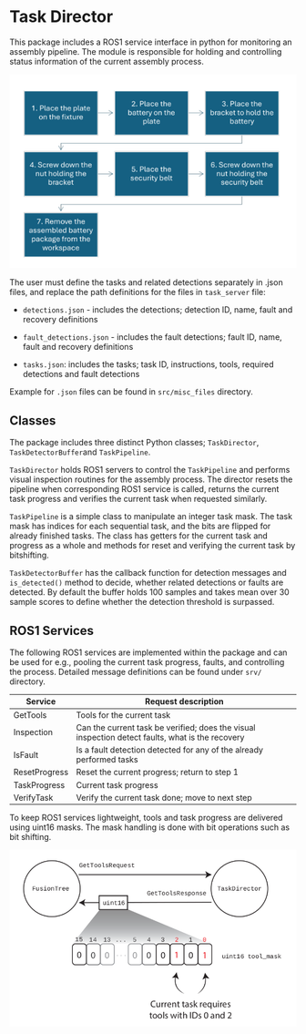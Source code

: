 # Task Director

This package includes a ROS1 service interface in python for monitoring an assembly pipeline. The module is responsible for holding and controlling status information of the current assembly process. 

![An example sequence that can be monitored by task director.](sequence.png)

The user must define the tasks and related detections separately in .json files, and replace the path definitions for the files in `task_server` file: 

- `detections.json` - includes the detections; detection ID, name, fault and recovery definitions

- `fault_detections.json` - includes the fault detections; fault ID, name, fault and recovery definitions

- `tasks.json`: includes the tasks; task ID, instructions, tools, required detections and fault detections

Example for  `.json` files can be found in `src/misc_files` directory. 

## Classes

The package includes three distinct Python classes; `TaskDirector`, `TaskDetectorBuffer`and `TaskPipeline`.

`TaskDirector` holds ROS1 servers to control the `TaskPipeline` and performs visual inspection routines for the assembly process. The director resets the pipeline when corresponding ROS1 service is called, returns the current task progress and verifies the current task when requested similarly.

`TaskPipeline` is a simple class to manipulate an integer task mask. The task mask has indices for each sequential task, and the bits are flipped for already finished tasks. The class has getters for the current task and progress as a whole and methods for reset and verifying the current task by bitshifting. 

`TaskDetectorBuffer` has the callback function for detection messages and `is_detected()` method to decide, whether related detections or faults are detected. By default the buffer holds 100 samples and takes mean over 30 sample scores to define whether the detection threshold is surpassed. 

## ROS1 Services

The following ROS1 services are implemented within the package and can be used for e.g., pooling the current task progress, faults, and controlling the process. Detailed message definitions can be found under `srv/` directory.  

| Service       | Request description                                                                              |
| ------------- | ------------------------------------------------------------------------------------------------ |
| GetTools      | Tools for the current task                                                                       |
| Inspection    | Can the current task be verified; does the visual inspection detect faults, what is the recovery |
| IsFault       | Is a fault detection detected for any of the already performed tasks                             |
| ResetProgress | Reset the current progress; return to step 1                                                     |
| TaskProgress  | Current task progress                                                                            |
| VerifyTask    | Verify the current task done; move to next step                                                  |

To keep ROS1 services lightweight, tools and task progress are delivered using uint16 masks. The mask handling is done with bit operations such as bit shifting. 

![Integer masks are used for tool and task progress requests.](tool_mask.png)
